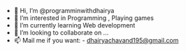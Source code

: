 - 👋 Hi, I’m @programminwithdhairya
- 👀 I’m interested in Programming  , Playing games
- 🌱 I’m currently learning Web development
- 💞️ I’m looking to collaborate on ...
- 📫 Mail me if you want: -  dhairyachavand195@gmail.com

<!---
programminwithdhairya/programminwithdhairya is a ✨ special ✨ repository because its `README.md` (this file) appears on your GitHub profile.
You can click the Preview link to take a look at your changes.
--->
